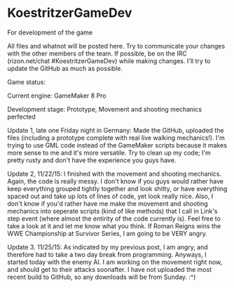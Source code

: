# KoestritzerGameDev
For development of the game


All files and whatnot will be posted here.
Try to communicate your changes with the other members of the team.
If possible, be on the IRC (rizon.net/chat #KoestritzerGameDev) while making changes.
I'll try to update the GitHub as much as possible.


Game status:

Current engine: GameMaker 8 Pro

Development stage: Prototype, Movement and shooting mechanics perfected


Update 1, late one Friday night in Germany:
Made the GitHub, uploaded the files (including a prototype complete with real live walking mechanics!).
I'm trying to use GML code instead of the GameMaker scripts because it makes more sense to me and it's more versatile.
Try to clean up my code; I'm pretty rusty and don't have the experience you guys have.


Update 2, 11/22/15:
I finished with the movement and shooting mechanics.
Again, the code is really messy. 
I don't know if you guys would rather have keep everything grouped tightly together and look shitty, or have everything spaced out and take up lots of lines of code, yet look really nice.
Also, I don't know if you'd rather have me make the movement and shooting mechanics into seperate scripts (kind of like methods) that I call in Link's step event (where almost the entirity of the code currently is).
Feel free to take a look at it and let me know what you think.
If Roman Reigns wins the WWE Championship at Survivor Series, I am going to be VERY angry.


Update 3. 11/25/15:
As indicated by my previous post, I am angry, and therefore had to take a two day break from programming. 
Anyways, I started today with the enemy AI. 
I am working on the movement right now, and should get to their attacks soonafter. 
I have not uploaded the most recent build to GitHub, so any downloads will be from Sunday.
:^)
